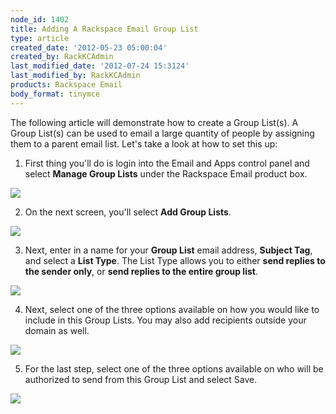 ```yaml
---
node_id: 1402
title: Adding A Rackspace Email Group List
type: article
created_date: '2012-05-23 05:00:04'
created_by: RackKCAdmin
last_modified_date: '2012-07-24 15:3124'
last_modified_by: RackKCAdmin
products: Rackspace Email
body_format: tinymce
---
```


The following article will demonstrate how to create a Group List(s). A
Group List(s) can be used to email a large quantity of people by
assigning them to a parent email list. Let's take a look at how to set
this up:

 

1.  First thing you'll do is login into the Email and Apps control panel
    and select **Manage Group Lists** under the Rackspace Email product
    box.

![](http://c15053791.r91.cf2.rackcdn.com/1.png)

 

 

2.  On the next screen, you'll select **Add Group Lists**.

![](http://c15053791.r91.cf2.rackcdn.com/2.png)

 

3.  Next, enter in a name for your **Group List** email address,
    **Subject Tag**, and select a **List Type**. The List Type allows
    you to either **send replies to the sender only**, or **send replies
    to the entire group list**.

![](http://c15053791.r91.cf2.rackcdn.com/3.png)

 

4.  Next, select one of the three options available on how you would
    like to include in this Group Lists. You may also add recipients
    outside your domain as well.

![](http://c15053791.r91.cf2.rackcdn.com/4.png)

 

5.  For the last step, select one of the three options available on who
    will be authorized to send from this Group List and select Save.

![](http://c15053791.r91.cf2.rackcdn.com/5.png)

